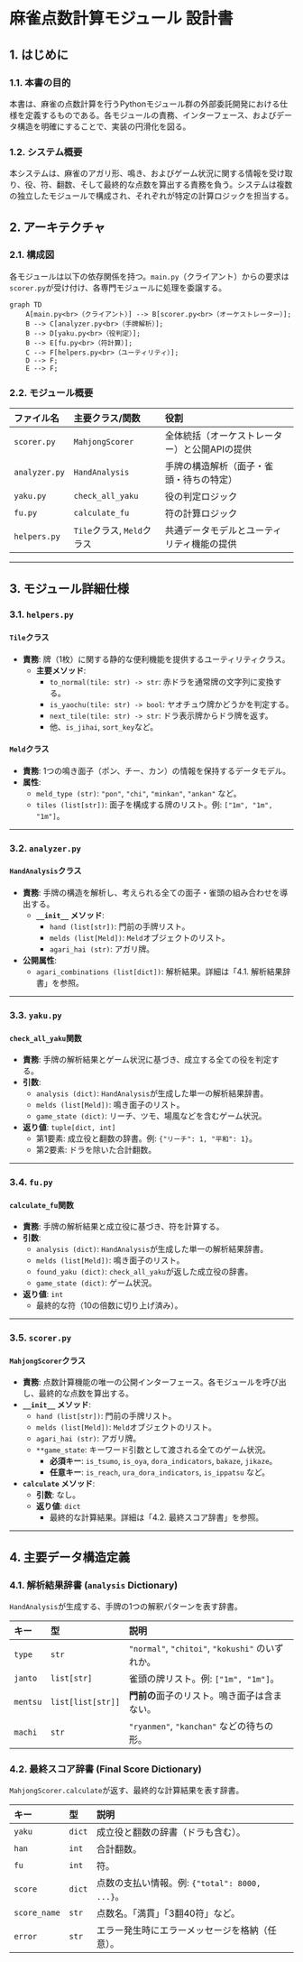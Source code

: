 # **麻雀点数計算モジュール 設計書**

## **1. はじめに**

### **1.1. 本書の目的**

本書は、麻雀の点数計算を行うPythonモジュール群の外部委託開発における仕様を定義するものである。各モジュールの責務、インターフェース、およびデータ構造を明確にすることで、実装の円滑化を図る。

### **1.2. システム概要**

本システムは、麻雀のアガリ形、鳴き、およびゲーム状況に関する情報を受け取り、役、符、翻数、そして最終的な点数を算出する責務を負う。システムは複数の独立したモジュールで構成され、それぞれが特定の計算ロジックを担当する。

## **2. アーキテクチャ**

### **2.1. 構成図**

各モジュールは以下の依存関係を持つ。`main.py`（クライアント）からの要求は`scorer.py`が受け付け、各専門モジュールに処理を委譲する。

```mermaid
graph TD
    A[main.py<br>（クライアント）] --> B[scorer.py<br>（オーケストレーター）];
    B --> C[analyzer.py<br>（手牌解析）];
    B --> D[yaku.py<br>（役判定）];
    B --> E[fu.py<br>（符計算）];
    C --> F[helpers.py<br>（ユーティリティ）];
    D --> F;
    E --> F;
```

### **2.2. モジュール概要**

| ファイル名      | 主要クラス/関数         | 役割                                         |
| :-------------- | :---------------------- | :------------------------------------------- |
| `scorer.py`     | `MahjongScorer`         | 全体統括（オーケストレーター）と公開APIの提供     |
| `analyzer.py`   | `HandAnalysis`          | 手牌の構造解析（面子・雀頭・待ちの特定）     |
| `yaku.py`       | `check_all_yaku`        | 役の判定ロジック                             |
| `fu.py`         | `calculate_fu`          | 符の計算ロジック                             |
| `helpers.py`    | `Tile`クラス, `Meld`クラス | 共通データモデルとユーティリティ機能の提供     |

-----

## **3. モジュール詳細仕様**

### **3.1. `helpers.py`**

#### **`Tile`クラス**

- **責務**: 牌（1枚）に関する静的な便利機能を提供するユーティリティクラス。
  - **主要メソッド**:
    - `to_normal(tile: str) -> str`: 赤ドラを通常牌の文字列に変換する。
    - `is_yaochu(tile: str) -> bool`: ヤオチュウ牌かどうかを判定する。
    - `next_tile(tile: str) -> str`: ドラ表示牌からドラ牌を返す。
    - 他、`is_jihai`, `sort_key`など。

#### **`Meld`クラス**

- **責務**: 1つの鳴き面子（ポン、チー、カン）の情報を保持するデータモデル。
- **属性**:
  - `meld_type (str)`: `"pon"`, `"chi"`, `"minkan"`, `"ankan"` など。
  - `tiles (list[str])`: 面子を構成する牌のリスト。例: `["1m", "1m", "1m"]`。

-----

### **3.2. `analyzer.py`**

#### **`HandAnalysis`クラス**

- **責務**: 手牌の構造を解析し、考えられる全ての面子・雀頭の組み合わせを導出する。
  - **`__init__` メソッド**:
    - `hand (list[str])`: 門前の手牌リスト。
    - `melds (list[Meld])`: `Meld`オブジェクトのリスト。
    - `agari_hai (str)`: アガリ牌。
- **公開属性**:
  - `agari_combinations (list[dict])`: 解析結果。詳細は「4.1. 解析結果辞書」を参照。

-----

### **3.3. `yaku.py`**

#### **`check_all_yaku`関数**

- **責務**: 手牌の解析結果とゲーム状況に基づき、成立する全ての役を判定する。
- **引数**:
  - `analysis (dict)`: `HandAnalysis`が生成した単一の解析結果辞書。
  - `melds (list[Meld])`: 鳴き面子のリスト。
  - `game_state (dict)`: リーチ、ツモ、場風などを含むゲーム状況。
- **返り値**: `tuple[dict, int]`
  - 第1要素: 成立役と翻数の辞書。例: `{"リーチ": 1, "平和": 1}`。
  - 第2要素: ドラを除いた合計翻数。

-----

### **3.4. `fu.py`**

#### **`calculate_fu`関数**

- **責務**: 手牌の解析結果と成立役に基づき、符を計算する。
- **引数**:
  - `analysis (dict)`: `HandAnalysis`が生成した単一の解析結果辞書。
  - `melds (list[Meld])`: 鳴き面子のリスト。
  - `found_yaku (dict)`: `check_all_yaku`が返した成立役の辞書。
  - `game_state (dict)`: ゲーム状況。
- **返り値**: `int`
  - 最終的な符（10の倍数に切り上げ済み）。

-----

### **3.5. `scorer.py`**

#### **`MahjongScorer`クラス**

- **責務**: 点数計算機能の唯一の公開インターフェース。各モジュールを呼び出し、最終的な点数を算出する。
- **`__init__` メソッド**:
  - `hand (list[str])`: 門前の手牌リスト。
  - `melds (list[Meld])`: `Meld`オブジェクトのリスト。
  - `agari_hai (str)`: アガリ牌。
  - `**game_state`: キーワード引数として渡される全てのゲーム状況。
    - **必須キー**: `is_tsumo`, `is_oya`, `dora_indicators`, `bakaze`, `jikaze`。
    - **任意キー**: `is_reach`, `ura_dora_indicators`, `is_ippatsu` など。
- **`calculate` メソッド**:
  - **引数**: なし。
  - **返り値**: `dict`
    - 最終的な計算結果。詳細は「4.2. 最終スコア辞書」を参照。

-----

## **4. 主要データ構造定義**

### **4.1. 解析結果辞書 (`analysis` Dictionary)**

`HandAnalysis`が生成する、手牌の1つの解釈パターンを表す辞書。

| キー     | 型                  | 説明                                     |
| :------- | :------------------ | :--------------------------------------- |
| `type`   | `str`               | `"normal"`, `"chitoi"`, `"kokushi"` のいずれか。 |
| `janto`  | `list[str]`         | 雀頭の牌リスト。例: `["1m", "1m"]`。     |
| `mentsu` | `list[list[str]]`   | **門前の**面子のリスト。鳴き面子は含まない。 |
| `machi`  | `str`               | `"ryanmen"`, `"kanchan"` などの待ちの形。    |

### **4.2. 最終スコア辞書 (Final Score Dictionary)**

`MahjongScorer.calculate`が返す、最終的な計算結果を表す辞書。

| キー         | 型     | 説明                                      |
| :----------- | :----- | :---------------------------------------- |
| `yaku`       | `dict` | 成立役と翻数の辞書（ドラも含む）。           |
| `han`        | `int`  | 合計翻数。                                |
| `fu`         | `int`  | 符。                                      |
| `score`      | `dict` | 点数の支払い情報。例: `{"total": 8000, ...}`。 |
| `score_name` | `str`  | 点数名。「満貫」「3翻40符」など。          |
| `error`      | `str`  | エラー発生時にエラーメッセージを格納（任意）。 |